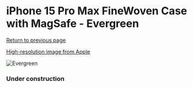 # iPhone 15 Pro Max FineWoven Case with MagSafe - Evergreen

[Return to previous page](/iphone_15)

[High-resolution image from Apple](https://store.storeimages.cdn-apple.com/8756/as-images.apple.com/is/MT503?wid=4500&hei=4500&fmt=png)

<div style="width: 384px"><img src="/everypreview/MT503.png" alt="Evergreen"></div>

### Under construction

